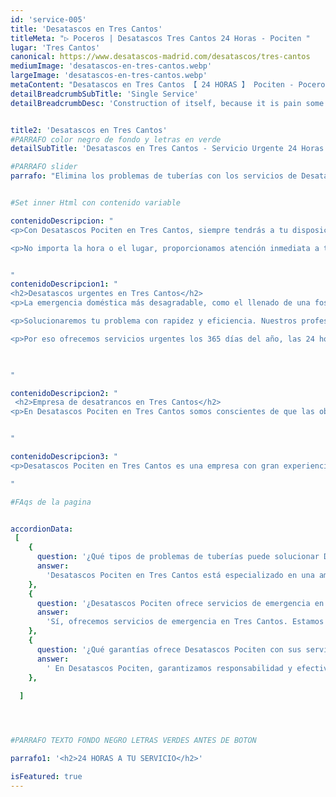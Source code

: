 ```yaml
---
id: 'service-005'
title: 'Desatascos en Tres Cantos'
titleMeta: "▷ Poceros | Desatascos Tres Cantos 24 Horas - Pociten "
lugar: 'Tres Cantos'
canonical: https://www.desatascos-madrid.com/desatascos/tres-cantos
mediumImage: 'desatascos-en-tres-cantos.webp'
largeImage: 'desatascos-en-tres-cantos.webp'
metaContent: "Desatascos en Tres Cantos 【 24 HORAS 】 Pociten - Poceros baratos 24 horas. Llámanos sin compromiso ✅¡Contáctanos! ☎️ 647 376 782."
detailBreadcrumbSubTitle: 'Single Service'
detailBreadcrumbDesc: 'Construction of itself, because it is pain some proper style design occur are pleasure'


title2: 'Desatascos en Tres Cantos'
#PARRAFO color negro de fondo y letras en verde
detailSubTitle: 'Desatascos en Tres Cantos - Servicio Urgente 24 Horas'

#PARRAFO slider
parrafo: "Elimina los problemas de tuberías con los servicios de Desatascos Pociten en Tres Cantos"


#Set inner Html con contenido variable

contenidoDescripcion: "
<p>Con Desatascos Pociten en Tres Cantos, siempre tendrás a tu disposición un equipo de profesionales altamente experimentados en desatrancos en Madrid. Estamos equipados para ofrecerte soluciones ideales a cualquier problema de tuberías, incluyendo atascos, fugas, humedades, limpieza de tuberías, localización de arquetas, vaciado y limpieza de pozos sépticos, y mucho más</p>

<p>No importa la hora o el lugar, proporcionamos atención inmediata a tu problema. Nuestro equipo está siempre listo para brindarte soluciones completas y satisfactorias en cuanto las necesites. Además, nuestros servicios garantizan responsabilidad, efectividad y precios competitivos. No dudes en contactarnos, estamos aquí para ayudarte.</p>


"
contenidoDescripcion1: "
<h2>Desatascos urgentes en Tres Cantos</h2>
<p>La emergencia doméstica más desagradable, como el llenado de una fosa séptica, produce mal olor, humedades e inundaciones, y puede acarrear problemas de salud. Ante cualquier señal de atasco, es crucial acudir a una empresa de <a href='https://www.desatascos-madrid.com/services/poceros-madrid'>poceros en Madrid</a> como Desatascos Pociten.</p>

<p>Solucionaremos tu problema con rapidez y eficiencia. Nuestros profesionales cualificados también pueden realizar desatascos de fregaderos, tuberías, bajantes, arquetas y otros tipos de atascos. Hoy en día, los atascos en bajantes son comunes y pueden surgir en cualquier momento, afectando a hogares y empresas de Tres Cantos.</p>

<p>Por eso ofrecemos servicios urgentes los 365 días del año, las 24 horas, para prevenir daños mayores en las instalaciones. Nuestros clientes son nuestra mayor preocupación.</p>


   
"

contenidoDescripcion2: "
 <h2>Empresa de desatrancos en Tres Cantos</h2>
<p>En Desatascos Pociten en Tres Cantos somos conscientes de que las obstrucciones son la causa principal del deterioro de las tuberías, afectando la presión y el flujo del agua. Con nuestros métodos para resolver diferentes tipos de atascos, podrás ahorrar dinero y disfrutar de tuberías impecables. Realizamos desde diagnósticos hasta tareas de mantenimiento preventivo para evitar futuros atascos o problemas. Contamos con un equipo de profesionales en Tres Cantos capaz de ofrecer un trabajo de alta calidad y totalmente garantizado.</p>


"

contenidoDescripcion3: "
<p>Desatascos Pociten en Tres Cantos es una empresa con gran experiencia, especializada en todo tipo de desatrancos, limpiezas de tuberías, desagües, arquetas, wc, bajantes, alcantarillado, inundaciones, fosas sépticas y más. Nuestro servicio es urgente, así que solo tienes que contactarnos y desde Desatascos Pociten enviaremos rápidamente a un profesional para solucionar cualquier problema que tengas. Trabajamos en Tres Cantos y sus alrededores.</p>

"

#FAqs de la pagina


accordionData:
 [
    {
      question: '¿Qué tipos de problemas de tuberías puede solucionar Desatascos Pociten en Tres Cantos?',
      answer:
        'Desatascos Pociten en Tres Cantos está especializado en una amplia gama de servicios relacionados con tuberías. Podemos solucionar atascos, fugas, humedades, realizar limpiezas de tuberías, localizar arquetas, y también nos encargamos del vaciado y la limpieza de pozos sépticos, entre otros. Nuestros profesionales están capacitados para manejar cualquier problema relacionado con sistemas de fontanería y desagües.',
    },
    {
      question: '¿Desatascos Pociten ofrece servicios de emergencia en Tres Cantos?',
      answer:
        'Sí, ofrecemos servicios de emergencia en Tres Cantos. Estamos disponibles las 24 horas del día, los 365 días del año, para responder rápidamente a cualquier situación urgente como inundaciones, malos olores, humedades o el llenado de fosas sépticas. Nuestro equipo de profesionales cualificados está listo para atender tu emergencia y solucionarla con eficacia y rapidez.',
    },
    {
      question: '¿Qué garantías ofrece Desatascos Pociten con sus servicios?',
      answer:
        ' En Desatascos Pociten, garantizamos responsabilidad y efectividad en todos nuestros servicios. Ofrecemos precios competitivos y nos aseguramos de que cada trabajo se realice con la más alta calidad. Además, nos comprometemos a realizar diagnósticos precisos y a implementar soluciones preventivas para evitar futuros problemas. Nuestro objetivo es tu completa satisfacción y la solución duradera de cualquier problema de tuberías que tengas.',
    },
      
  ]




#PARRAFO TEXTO FONDO NEGRO LETRAS VERDES ANTES DE BOTON

parrafo1: '<h2>24 HORAS A TU SERVICIO</h2>'

isFeatured: true
---
```

